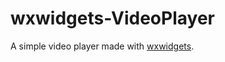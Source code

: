 # wxwidgets-VideoPlayer
A simple video player made with [wxwidgets](https://github.com/wxWidgets/wxWidgets).

